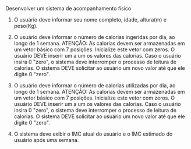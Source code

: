 Desenvolver um sistema de acompanhamento físico

1. O usuário deve informar seu nome completo, idade, altura(m) e peso(Kg).

2. O usuário deve informar o número de calorias ingeridas por dia, ao longo de 1 semana.
ATENÇÃO: As calorias devem ser armazenadas em um vetor básico com 7 posições. Inicialize
este vetor com zeros. O usuário DEVE inserir um a um os valores das calorias.
Caso o usuário insira 0 "zero", o sistema deve interromper o processo de leitura de calorias.
O sistema DEVE solicitar ao usuário um novo valor até que ele digite 0 "zero".

3. O usuário deve informar o número de calorias utilizadas por dia, ao longo de 1 semana.
ATENÇÃO: As calorias devem ser armazenadas em um vetor básico com 7 posições. Inicialize
este vetor com zeros. O usuário DEVE inserir um a um os valores das calorias.
Caso o usuário insira 0 "zero", o sistema deve interromper o processo de leitura de calorias.
O sistema DEVE solicitar ao usuário um novo valor até que ele digite 0 "zero".

4. O sistema deve exibir o IMC atual do usuário e o IMC estimado do usuário após uma semana.
